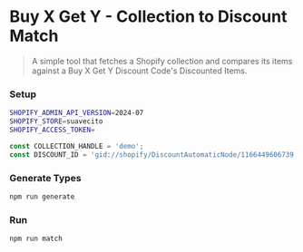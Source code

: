 # Buy X Get Y - Collection to Discount Match

> A simple tool that fetches a Shopify collection and compares its items against a Buy X Get Y Discount Code's Discounted Items.

### Setup

```bash
SHOPIFY_ADMIN_API_VERSION=2024-07
SHOPIFY_STORE=suavecito
SHOPIFY_ACCESS_TOKEN=
```

```javascript
const COLLECTION_HANDLE = 'demo';
const DISCOUNT_ID = 'gid://shopify/DiscountAutomaticNode/1166449606739';
```

### Generate Types

```bash
npm run generate
```

### Run

```bash
npm run match
```
